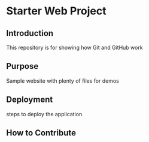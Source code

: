 # Starter Web Project

## Introduction

This repository is for showing how Git and GitHub work

## Purpose

Sample website with plenty of files for demos

## Deployment

steps to deploy the application

## How to Contribute
